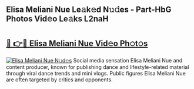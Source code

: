 ## Elisa Meliani Nue Le𝚊k𝚎d N𝚞𝚍es - Part-HbG Photos Vid𝚎o Le𝚊ks L2naH

# <h2><a href="http://fb8kfw.evod.top/?m=Elisa+Meliani+Nue">🔗 👉🔴 Elisa Meliani Nue Vid𝚎o Ph𝚘t𝚘s</a></h2>

[![Elisa Meliani Nue N𝚞d𝚎s](https://i.imgur.com/8V9OHl7.gif)](http://fb8kfw.evod.top/?m=Elisa+Meliani+Nue)
Social media sensation Elisa Meliani Nue and content producer, known for publishing dance and lifestyle-related material through viral dance trends and mini vlogs. Public figures Elisa Meliani Nue are often targeted by critics and opponents. 
